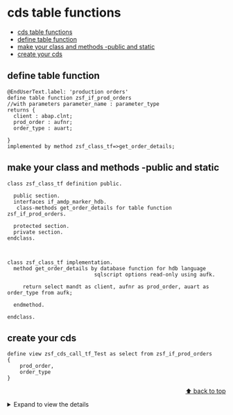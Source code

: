 
<a name="top"></a>

#  cds table functions
 - [cds table functions](#cds-table-functions)
  - [define table function](#define-table-function)
  - [make your class and methods -public and static](#make-your-class-and-methods-public-and-static)
  - [create your cds](#create-your-cds)



## define table function


```CDS
@EndUserText.label: 'production orders'
define table function zsf_if_prod_orders
//with parameters parameter_name : parameter_type
returns {
  client : abap.clnt;
  prod_order : aufnr;
  order_type : auart;
  
}
implemented by method zsf_class_tf=>get_order_details;
```

## make your class and methods -public and static


```CDS
class zsf_class_tf definition public.

  public section.
  interfaces if_amdp_marker_hdb.
   class-methods get_order_details for table function zsf_if_prod_orders.

  protected section.
  private section.
endclass.



class zsf_class_tf implementation.
  method get_order_details by database function for hdb language
                            sqlscript options read-only using aufk.

     return select mandt as client, aufnr as prod_order, auart as order_type from aufk;

  endmethod.

endclass.
```
## create your cds


```CDS
define view zsf_cds_call_tf_Test as select from zsf_if_prod_orders
{
    prod_order,
    order_type
}

```
<p align="right"><a href="#top">⬆️ back to top</a></p>

<details>
  <summary>Expand to view the details</summary>
  <!-- -->

   CDS table function returns a tabular result set. This can be used (like every CDS entity) as a data source in other CDS entities or in Open SQL read statements. The prerequisite for use is that the specified AMDP function implementation exists and is active.

A CDS table function is in the namespace of the data types in ABAP Dictionary and of the global object types in the class library.


